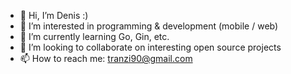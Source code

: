 - 👋 Hi, I’m Denis :)
- 👀 I’m interested in programming & development (mobile / web)
- 🌱 I’m currently learning Go, Gin, etc.
- 💞️ I’m looking to collaborate on interesting open source projects
- 📫 How to reach me: tranzi90@gmail.com

<!---
tranzi90/tranzi90 is a ✨ special ✨ repository because its `README.md` (this file) appears on your GitHub profile.
You can click the Preview link to take a look at your changes.
--->
